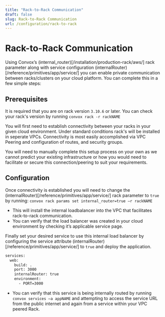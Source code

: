 ```yaml
--- 
title: "Rack-to-Rack Communication" 
draft: false 
slug: Rack-to-Rack Communication 
url: /configuration/rack-to-rack 
---
```

# Rack-to-Rack Communication 

Using Convox’s (internal_router)[/installation/production-rack/aws/] rack parameter along with service configuration (internalRouter)[/reference/primitives/app/service/] you can enable private communication between racks/clusters on your cloud platform.  You can complete this in a few simple steps: 

## Prerequisites
It is required that you are on rack version `3.10.6` or later.  You can check your rack's version by running `convox rack -r rackNAME`

You will first need to establish connectivity between your racks in your given cloud environment.  Under standard conditions rack's will be installed in seperate VPCs. Connectivity is most easily accomplished via VPC Peering and configuration of routes, and security groups.   

You will need to manually complete this setup process on your own as we cannot predict your existing infrastructure or how you would need to facilitate or secure this connection/peering to suit your requirements. 

## Configuration
Once connectivity is established you will need to change the (internalRouter)[/reference/primitives/app/service/] rack parameter to `true` by running: 
`convox rack params set internal_router=true –r rackNAME`
* This will install the internal loadbalancer into the VPC that facilitates rack-to-rack communication. 
* You can verify that the load balancer was created in your cloud environment by checking it’s applicable service page. 


Finally set your desired service to use this internal load balancer by configuring the service attribute (internalRouter)[/reference/primitives/app/service/] to `true` and deploy the application. 

```html
services: 
  web: 
    build: . 
    port: 3000 
    internalRouter: true 
    environment: 
      - PORT=3000 
```
* You can verify that this service is being internally routed by running `convox services –a appNAME` and attempting to access the service URL from the public internet and again from a service within your VPC peered Rack. 
